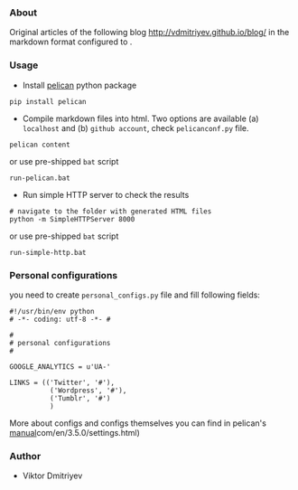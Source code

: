 ### About

Original articles of the following blog http://vdmitriyev.github.io/blog/ in the markdown format configured to .

### Usage

* Install [pelican](https://github.com/getpelican/pelican) python package
```
pip install pelican
```
* Compile markdown files into html. Two options are available (a) ```localhost``` and (b) ```github account```, check ```pelicanconf.py``` file.
```
pelican content
```
or use pre-shipped ```bat``` script
```
run-pelican.bat
```

* Run simple HTTP server to check the results
```
# navigate to the folder with generated HTML files
python -m SimpleHTTPServer 8000
```
or use pre-shipped ```bat``` script
```
run-simple-http.bat
```

### Personal configurations
you need to create ```personal_configs.py``` file and fill following fields:
```
#!/usr/bin/env python
# -*- coding: utf-8 -*- #

#
# personal configurations
#

GOOGLE_ANALYTICS = u'UA-'

LINKS = (('Twitter', '#'),
          ('Wordpress', '#'),
          ('Tumblr', '#')
          )
```

More about configs and configs themselves you can find in pelican's [manual](http://docs.getpelican)com/en/3.5.0/settings.html)

### Author

* Viktor Dmitriyev